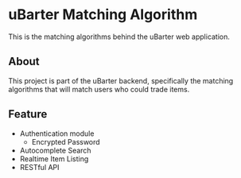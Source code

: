 # uBarter Matching Algorithm

This is the matching algorithms behind the uBarter web application.

## About

This project is part of the uBarter backend, specifically the matching algorithms that will match users who could trade items.

## Feature
+ Authentication module
  + Encrypted Password
+ Autocomplete Search
+ Realtime Item Listing
+ RESTful API
